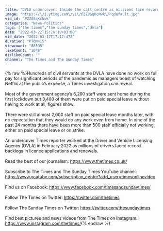 ```yaml
---
title: "DVLA undercover: Inside the call centre as millions face record backlogs | Times Investigation"
image: "https:\/\/i.ytimg.com\/vi\/PZZ8SqKcNwk\/hqdefault.jpg"
vid_id: "PZZ8SqKcNwk"
categories: "News-Politics"
tags: ["the times","the sunday times","dvla"]
date: "2022-03-22T15:26:10+03:00"
vid_date: "2022-03-17T17:17:47Z"
duration: "PT6M41S"
viewcount: "88595"
likeCount: "1048"
dislikeCount: ""
channel: "The Times and The Sunday Times"
---
```

{% raw %}Hundreds of civil servants at the DVLA have done no work on full pay for significant periods of the pandemic as managers boast of watching Netflix at the public’s expense, a Times investigation can reveal.<br /><br />Most of the government agency’s 6,200 staff were sent home during the first lockdown but 3,400 of them were put on paid special leave without having to work at all, figures show.<br /><br />There were still almost 2,000 staff on paid special leave months later, with no expectation that they would do any work even from home. In nine of the past 24 months there have been more than 500 staff officially not working, either on paid special leave or on strike.<br /><br />An undercover Times reporter worked at the Driver and Vehicle Licensing Agency (DVLA) in February 2022 as millions of drivers faced record backlogs in licence applications and renewals.<br /><br />Read the best of our journalism: <a rel="nofollow" target="blank" href="https://www.thetimes.co.uk/">https://www.thetimes.co.uk/</a><br /><br />Subscribe to The Times and The Sunday Times YouTube channel: <a rel="nofollow" target="blank" href="https://www.youtube.com/subscription_center?add_user=timesonlinevideo">https://www.youtube.com/subscription_center?add_user=timesonlinevideo</a><br /><br />Find us on Facebook: <a rel="nofollow" target="blank" href="https://www.facebook.com/timesandsundaytimes/">https://www.facebook.com/timesandsundaytimes/</a><br /><br />Follow The Times on Twitter: <a rel="nofollow" target="blank" href="https://twitter.com/thetimes">https://twitter.com/thetimes</a><br /><br />Follow The Sunday Times on Twitter: <a rel="nofollow" target="blank" href="https://twitter.com/thesundaytimes">https://twitter.com/thesundaytimes</a><br /><br />Find best pictures and news videos from The Times on Instagram: <a rel="nofollow" target="blank" href="https://www.instagram.com/thetimes/">https://www.instagram.com/thetimes/</a>{% endraw %}

